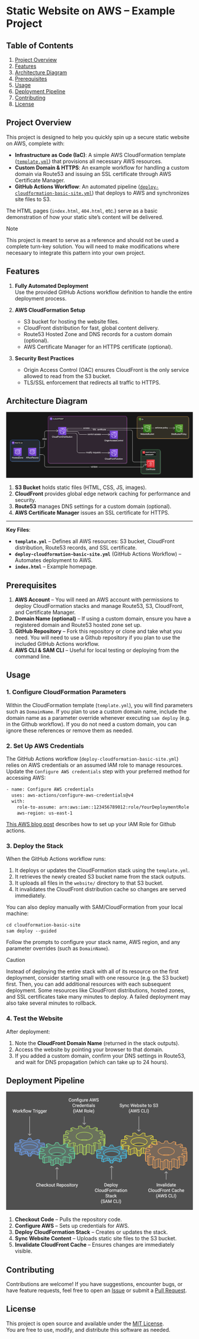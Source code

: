 # Static Website on AWS – Example Project

## Table of Contents
1. [Project Overview](#project-overview)
2. [Features](#features)
3. [Architecture Diagram](#architecture-diagram)
4. [Prerequisites](#prerequisites)
5. [Usage](#usage)
6. [Deployment Pipeline](#deployment-pipeline)
7. [Contributing](#contributing)
8. [License](#license)


## Project Overview

This project is designed to help you quickly spin up a secure static website on AWS, complete with:
  - **Infrastructure as Code (IaC)**: A simple AWS CloudFormation template ([`template.yml`](./cloudformation-basic-site/template.yml)) that provisions all necessary AWS resources.
  - **Custom Domain & HTTPS**: An example workflow for handling a custom domain via Route53 and issuing an SSL certificate through AWS Certificate Manager.
  - **GitHub Actions Workflow**: An automated pipeline ([`deploy-cloudformation-basic-site.yml`](./.github/workflows/deploy-cloudformation-basic-site.yml)) that deploys to AWS and synchronizes site files to S3.

The HTML pages (`index.html`, `404.html`, etc.) serve as a basic demonstration of how your static site’s content will be delivered.

> [!NOTE]
> This project is meant to serve as a reference and should not be used a complete turn-key solution. You will need to make modifications where necesaary to integrate this pattern into your own project.

## Features
1. **Fully Automated Deployment**  
   Use the provided GitHub Actions workflow definition to handle the entire deployment process.

2. **AWS CloudFormation Setup**  
   - S3 bucket for hosting the website files.  
   - CloudFront distribution for fast, global content delivery.  
   - Route53 Hosted Zone and DNS records for a custom domain (optional).  
   - AWS Certificate Manager for an HTTPS certificate (optional).

3. **Security Best Practices**  
   - Origin Access Control (OAC) ensures CloudFront is the only service allowed to read from the S3 bucket.  
   - TLS/SSL enforcement that redirects all traffic to HTTPS.

## Architecture Diagram

![Static Website Architecture Overview](./docs/static-website-full.png)

1. **S3 Bucket** holds static files (HTML, CSS, JS, images).  
2. **CloudFront** provides global edge network caching for performance and security.  
3. **Route53** manages DNS settings for a custom domain (optional).  
4. **AWS Certificate Manager** issues an SSL certificate for HTTPS.  

---

**Key Files**:
- **`template.yml`** – Defines all AWS resources: S3 bucket, CloudFront distribution, Route53 records, and SSL certificate.  
- **`deploy-cloudformation-basic-site.yml`** (GitHub Actions Workflow) – Automates deployment to AWS.  
- **`index.html`** – Example homepage.  

## Prerequisites

1. **AWS Account** – You will need an AWS account with permissions to deploy CloudFormation stacks and manage Route53, S3, CloudFront, and Certificate Manager.
2. **Domain Name (optional)** – If using a custom domain, ensure you have a registered domain and Route53 hosted zone set up.
3. **GitHub Repository** – Fork this repository or clone and take what you need. You will need to use a Github repository if you plan to use the included GitHub Actions workflow.
4. **AWS CLI & SAM CLI** – Useful for local testing or deploying from the command line.

## Usage

### 1. Configure CloudFormation Parameters
Within the CloudFormation template (`template.yml`), you will find parameters such as `DomainName`. If you plan to use a custom domain name, include the domain name as a parameter override whenever executing `sam deploy` (e.g. in the Github workflow). If you do not need a custom domain, you can ignore these references or remove them as needed.

### 2. Set Up AWS Credentials
The GitHub Actions workflow (`deploy-cloudformation-basic-site.yml`) relies on AWS credentials or an assumed IAM role to manage resources. Update the `Configure AWS credentials` step with your preferred method for accessing AWS:

    - name: Configure AWS credentials
      uses: aws-actions/configure-aws-credentials@v4
      with:
        role-to-assume: arn:aws:iam::123456789012:role/YourDeploymentRole
        aws-region: us-east-1

[This AWS blog post](https://aws.amazon.com/blogs/security/use-iam-roles-to-connect-github-actions-to-actions-in-aws/) describes how to set up your IAM Role for Github actions.

### 3. Deploy the Stack
When the GitHub Actions workflow runs:
1. It deploys or updates the CloudFormation stack using the `template.yml`.
2. It retrieves the newly created S3 bucket name from the stack outputs.
3. It uploads all files in the `website/` directory to that S3 bucket.
4. It invalidates the CloudFront distribution cache so changes are served immediately.

You can also deploy manually with SAM/CloudFormation from your local machine:

    cd cloudformation-basic-site
    sam deploy --guided

Follow the prompts to configure your stack name, AWS region, and any parameter overrides (such as `DomainName`).

> [!CAUTION]
> Instead of deploying the entire stack with all of its resource on the first deployment, consider starting small with one resource (e.g. the S3 bucket) first. Then, you can add additional resources with each subsequent deployment. Some resources like CloudFront distributions, hosted zones, and SSL certificates take many minutes to deploy. A failed deployment may also take several minutes to rollback.

### 4. Test the Website
After deployment:
1. Note the **CloudFront Domain Name** (returned in the stack outputs).  
2. Access the website by pointing your browser to that domain.  
3. If you added a custom domain, confirm your DNS settings in Route53, and wait for DNS propagation (which can take up to 24 hours).

## Deployment Pipeline

![GitHub Actions Deployment Flow](./docs/github-workflow-graphic-with-description.png)

1. **Checkout Code** – Pulls the repository code.  
2. **Configure AWS** – Sets up credentials for AWS.  
3. **Deploy CloudFormation Stack** – Creates or updates the stack.  
4. **Sync Website Content** – Uploads static site files to the S3 bucket.  
5. **Invalidate CloudFront Cache** – Ensures changes are immediately visible.

## Contributing
Contributions are welcome! If you have suggestions, encounter bugs, or have feature requests, feel free to open an [Issue](../../issues) or submit a [Pull Request](../../pulls).

## License
This project is open source and available under the [MIT License](LICENSE).  
You are free to use, modify, and distribute this software as needed.
